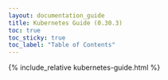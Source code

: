 ```yaml
---
layout: documentation_guide
title: Kubernetes Guide (0.30.3)
toc: true
toc_sticky: true
toc_label: "Table of Contents"
---
```

{% include_relative kubernetes-guide.html %}

